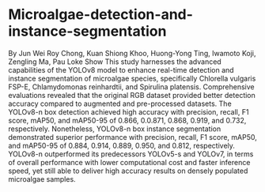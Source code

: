 # Microalgae-detection-and-instance-segmentation
By Jun Wei Roy Chong, Kuan Shiong Khoo, Huong-Yong Ting, Iwamoto Koji, Zengling Ma, Pau Loke Show
This study harnesses the advanced capabilities of the YOLOv8 model to enhance real-time detection and instance segmentation of microalgae species, specifically Chlorella vulgaris FSP-E, Chlamydomonas reinhardtii, and Spirulina platensis. Comprehensive evaluations revealed that the original RGB dataset provided better detection accuracy compared to augmented and pre-processed datasets. The YOLOv8-n box detection achieved high accuracy with precision, recall, F1 score, mAP50, and mAP50-95 of 0.866, 0.0.871, 0.868, 0.919, and 0.732, respectively. Nonetheless, YOLOv8-n box instance segmentation demonstrated superior performance with precision, recall, F1 score, mAP50, and mAP50-95 of 0.884, 0.914, 0.889, 0.950, and 0.812, respectively. YOLOv8-n outperformed its predecessors YOLOv5-s and YOLOv7, in terms of overall performance with lower computational cost and faster inference speed, yet still able to deliver high accuracy results on densely populated microalgae samples. 
